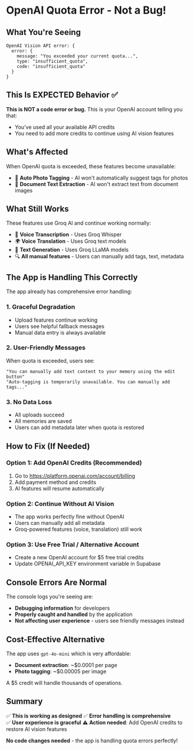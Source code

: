 # OpenAI Quota Error - Not a Bug!

## What You're Seeing

```
OpenAI Vision API error: {
  error: {
    message: "You exceeded your current quota...",
    type: "insufficient_quota",
    code: "insufficient_quota"
  }
}
```

## This Is EXPECTED Behavior ✅

**This is NOT a code error or bug.** This is your OpenAI account telling you that:
- You've used all your available API credits
- You need to add more credits to continue using AI vision features

## What's Affected

When OpenAI quota is exceeded, these features become unavailable:
- 📸 **Auto Photo Tagging** - AI won't automatically suggest tags for photos
- 📄 **Document Text Extraction** - AI won't extract text from document images

## What Still Works

These features use Groq AI and continue working normally:
- 🎤 **Voice Transcription** - Uses Groq Whisper
- 🌍 **Voice Translation** - Uses Groq text models
- 💬 **Text Generation** - Uses Groq LLaMA models
- 🔍 **All manual features** - Users can manually add tags, text, metadata

## The App is Handling This Correctly

The app already has comprehensive error handling:

### 1. **Graceful Degradation**
- Upload features continue working
- Users see helpful fallback messages
- Manual data entry is always available

### 2. **User-Friendly Messages**
When quota is exceeded, users see:
```
"You can manually add text content to your memory using the edit button"
"Auto-tagging is temporarily unavailable. You can manually add tags..."
```

### 3. **No Data Loss**
- All uploads succeed
- All memories are saved
- Users can add metadata later when quota is restored

## How to Fix (If Needed)

### Option 1: Add OpenAI Credits (Recommended)
1. Go to https://platform.openai.com/account/billing
2. Add payment method and credits
3. AI features will resume automatically

### Option 2: Continue Without AI Vision
- The app works perfectly fine without OpenAI
- Users can manually add all metadata
- Groq-powered features (voice, translation) still work

### Option 3: Use Free Trial / Alternative Account
- Create a new OpenAI account for $5 free trial credits
- Update OPENAI_API_KEY environment variable in Supabase

## Console Errors Are Normal

The console logs you're seeing are:
- **Debugging information** for developers
- **Properly caught and handled** by the application
- **Not affecting user experience** - users see friendly messages instead

## Cost-Effective Alternative

The app uses `gpt-4o-mini` which is very affordable:
- **Document extraction**: ~$0.0001 per page
- **Photo tagging**: ~$0.00005 per image

A $5 credit will handle thousands of operations.

## Summary

✅ **This is working as designed**
✅ **Error handling is comprehensive**  
✅ **User experience is graceful**
⚠️ **Action needed**: Add OpenAI credits to restore AI vision features

**No code changes needed** - the app is handling quota errors perfectly!
